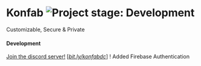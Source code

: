 # Konfab  <img alt="Project stage: Development" src="https://img.shields.io/badge/Project%20Stage-Development-yellowgreen.svg" />
Customizable, Secure & Private

#### Development
[Join the discord server!](https://bit.ly/konfabdc) [*[bit.ly/konfabdc](https://bit.ly/konfabdc)*]
! Added Firebase Authentication

<!-- ### Citations
* [Authenticated Key Exchange Secure under the
Computational Diffie-Hellman Assumption](https://eprint.iacr.org/2008/344.pdf) \
\- by Jooyoung Lee and Je Hong Park -->
